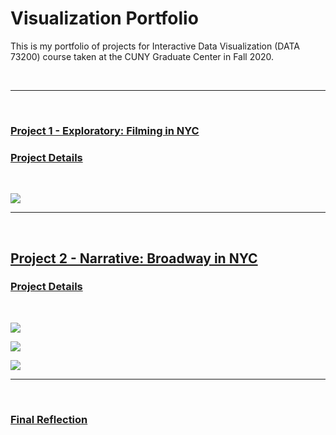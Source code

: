 # Visualization Portfolio
This is my portfolio of projects for Interactive Data Visualization (DATA 73200) course taken at the CUNY Graduate Center in Fall 2020.

<br />

-----------
<br />

### [Project 1 - Exploratory: Filming in NYC](https://beyenidogan.github.io/Viz-Portfolio/Exploratory-Filming-in-NYC/)

### [Project Details](https://github.com/beyenidogan/Viz-Portfolio/tree/main/Exploratory-Filming-in-NYC)

<br />

![](https://github.com/beyenidogan/Viz-Portfolio/blob/main/assets/Exploratory_thumbnail.png)


-----------
<br />

## [Project 2 - Narrative: Broadway in NYC](https://beyenidogan.github.io/Viz-Portfolio/Narrative-Broadway/)

### [Project Details](https://github.com/beyenidogan/Viz-Portfolio/tree/main/Narrative-Broadway/)

<br />

![](https://github.com/beyenidogan/Viz-Portfolio/blob/main/assets/Documents/Narrative_Image1.jpeg)

![](https://github.com/beyenidogan/Viz-Portfolio/blob/main/assets/Documents/Narrative_Image2.jpeg)

![](https://github.com/beyenidogan/Viz-Portfolio/blob/main/assets/Documents/Narrative_Image3.jpeg)

-----------
<br />

### [Final Reflection](https://github.com/beyenidogan/Viz-Portfolio/blob/main/assets/Documents/Final_Reflection.pdf)

